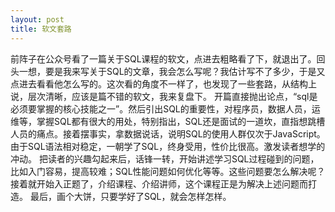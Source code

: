 ```yaml
---
layout: post
title: 软文套路
---
```

前阵子在公众号看了一篇关于SQL课程的软文，点进去粗略看了下，就退出了。回头一想，要是我来写关于SQL的文章，我会怎么写呢？我估计写不了多少，于是又点进去看看他怎么写的。这次看的角度不一样了，也发现了一些套路，从结构上说，层次清晰，应该是篇不错的软文，我来复盘下。
开篇直接抛出论点，“sql是必须要掌握的核心技能之一”。然后引出SQL的重要性，对程序员，数据人员，运维等，掌握SQL都有很大的用处，特别指出，SQL还是面试的一道坎，直指想跳槽人员的痛点。接着摆事实，拿数据说话，说明SQL的使用人群仅次于JavaScript。由于SQL语法相对稳定，一朝学了SQL，终身受用，性价比很高。激发读者想学的冲动。
把读者的兴趣勾起来后，话锋一转，开始讲述学习SQL过程碰到的问题，比如入门容易，提高较难；SQL性能问题如何优化等等。这些问题要怎么解决呢？接着就开始入正题了，介绍课程、介绍讲师，这个课程正是为解决上述问题而打造。
最后，画个大饼，只要学好了SQL，就会怎样怎样。

